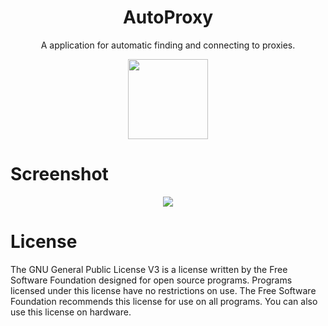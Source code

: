 <h1 align="center">AutoProxy</h1>
<p align="center">A application for automatic finding and connecting to proxies.</p>
<p align="center">
  <img src="https://cdn.discordapp.com/attachments/1180861360653996073/1188560327529472111/icon.png?ex=659af810&is=65888310&hm=b8ec13c9a54538e4d4d2bd92f9f963d6af24a060f58fb486be1e3a061526c5c7" width="128" height="128">
</p>
<h1>Screenshot</h1>
<p align="center">
  <img src="https://cdn.discordapp.com/attachments/1187810843304394752/1188561963475796108/image.png?ex=659af996&is=65888496&hm=5e4caca77cc5fac2d486b6695be718986ef681253009dd12d931bb8789504651&"></p>
<h1>License</h1>
<p>The GNU General Public License V3 is a license written by the Free Software Foundation designed for open source programs. Programs licensed under this license have no restrictions on use. The Free Software Foundation recommends this license for use on all programs. You can also use this license on hardware.</p>
